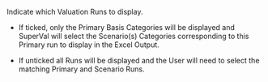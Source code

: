 Indicate which Valuation Runs to display. 

- If ticked, only the Primary Basis Categories will be displayed and SuperVal will select the Scenario(s) Categories corresponding to this Primary run to display in the Excel Output.

- If unticked all Runs will be displayed and the User will need to select the matching Primary and Scenario Runs.

 
